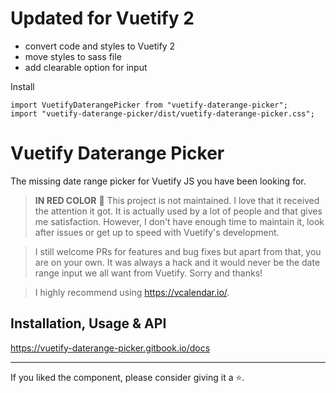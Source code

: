 # Updated for Vuetify 2
* convert code and styles to Vuetify 2
* move styles to sass file
* add clearable option for input

Install
```
import VuetifyDaterangePicker from "vuetify-daterange-picker";
import "vuetify-daterange-picker/dist/vuetify-daterange-picker.css";
```

# Vuetify Daterange Picker

The missing date range picker for Vuetify JS you have been looking for.

> **IN RED COLOR** 🚨 This project is not maintained. I love that it received the attention it got. It is actually used by a lot of people and that gives me satisfaction. However, I don't have enough time to maintain it, look after issues or get up to speed with Vuetify's development. 

> I still welcome PRs for features and bug fixes but apart from that, you are on your own. It was always a hack and it would never be the date range input we all want from Vuetify. Sorry and thanks! 

> I highly recommend using https://vcalendar.io/.

## Installation, Usage & API

https://vuetify-daterange-picker.gitbook.io/docs

---

If you liked the component, please consider giving it a ⭐️.
